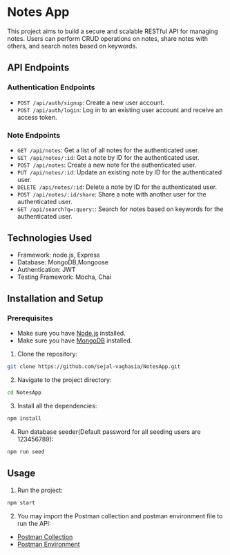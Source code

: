 # Notes App

This project aims to build a secure and scalable RESTful API for managing notes. Users can perform CRUD operations on notes, share notes with others, and search notes based on keywords.

## API Endpoints

### Authentication Endpoints

- `POST /api/auth/signup`: Create a new user account.
- `POST /api/auth/login`: Log in to an existing user account and receive an access token.

### Note Endpoints

- `GET /api/notes`: Get a list of all notes for the authenticated user.
- `GET /api/notes/:id`: Get a note by ID for the authenticated user.
- `POST /api/notes`: Create a new note for the authenticated user.
- `PUT /api/notes/:id`: Update an existing note by ID for the authenticated user.
- `DELETE /api/notes/:id`: Delete a note by ID for the authenticated user.
- `POST /api/notes/:id/share`: Share a note with another user for the authenticated user.
- `GET /api/search?q=:query:`: Search for notes based on keywords for the authenticated user.

## Technologies Used

- Framework: node.js, Express
- Database: MongoDB,Mongoose
- Authentication: JWT
- Testing Framework: Mocha, Chai

## Installation and Setup

### Prerequisites

- Make sure you have [Node.js](https://nodejs.org/) installed.
- Make sure you have [MongoDB](https://www.mongodb.com/docs/manual/installation/) installed.

1. Clone the repository:

```bash
git clone https://github.com/sejal-vaghasia/NotesApp.git
```

2. Navigate to the project directory:
```bash
cd NotesApp
```

3. Install all the dependencies:
```bash
npm install 
```

4. Run database seeder(Default password for all seeding users are 123456789):
```bash
npm run seed 
```

## Usage

1. Run the project:
```bash
npm start
```

2. You may import the Postman collection and postman environment file to run the API:
- [Postman Collection](https://github.com/sejal-vaghasia/NotesApp/blob/e2002549b990f137f50be04d06c282c48d4b65dc/NotesApp.postman_collection.json) 
- [Postman Environment](https://github.com/sejal-vaghasia/NotesApp/blob/e2002549b990f137f50be04d06c282c48d4b65dc/notesApp.postman_environment.json)
